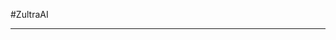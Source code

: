 #ZultraAI
_________________________________________________________________________________________________________________________________________________________________________________________________________________________
